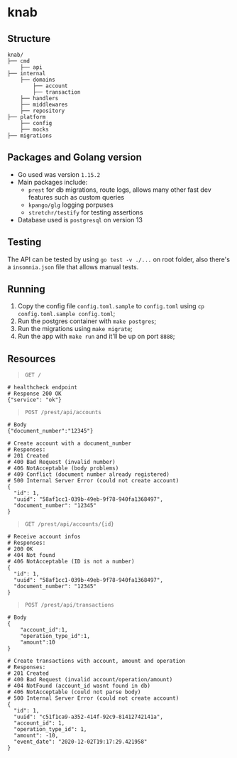# knab

## Structure

```
knab/
├── cmd
    ├── api
├── internal
    ├── domains
        ├── account
        ├── transaction
    ├── handlers
    ├── middlewares
    ├── repository
├── platform
    ├── config
    ├── mocks
├── migrations
```

## Packages and Golang version

- Go used was version `1.15.2`
- Main packages include:
    - `prest` for db migrations, route logs, allows many other fast dev features such as custom queries
    - `kpango/glg` logging porpuses
    - `stretchr/testify` for testing assertions
- Database used is `postgresql` on version 13

## Testing

The API can be tested by using `go test -v ./...` on root folder, also there's a `insomnia.json` file that allows manual tests.

## Running

1. Copy the config file `config.toml.sample` to `config.toml` using `cp config.toml.sample config.toml`;
2. Run the postgres container with `make postgres`;
3. Run the migrations using `make migrate`;
4. Run the app with `make run` and it'll be up on port `8888`;

## Resources

> `GET /`
```
# healthcheck endpoint
# Response 200 OK
{"service": "ok"}
```

> `POST /prest/api/accounts`
```
# Body
{"document_number":"12345"}
```
```
# Create account with a document_number
# Responses:
# 201 Created
# 400 Bad Request (invalid number)
# 406 NotAcceptable (body problems)
# 409 Conflict (document number already registered)
# 500 Internal Server Error (could not create account)
{
  "id": 1,
  "uuid": "58af1cc1-039b-49eb-9f78-940fa1368497",
  "document_number": "12345"
}
```


> `GET /prest/api/accounts/{id}`
```
# Receive account infos
# Responses:
# 200 OK
# 404 Not found
# 406 NotAcceptable (ID is not a number)
{
  "id": 1,
  "uuid": "58af1cc1-039b-49eb-9f78-940fa1368497",
  "document_number": "12345"
}
```


> `POST /prest/api/transactions`
```
# Body
{
	"account_id":1,
	"operation_type_id":1,
	"amount":10
}
```
```
# Create transactions with account, amount and operation
# Responses:
# 201 Created
# 400 Bad Request (invalid account/operation/amount)
# 404 NotFound (account_id wasnt found in db)
# 406 NotAcceptable (could not parse body)
# 500 Internal Server Error (could not create account)
{
  "id": 1,
  "uuid": "c51f1ca9-a352-414f-92c9-81412742141a",
  "account_id": 1,
  "operation_type_id": 1,
  "amount": -10,
  "event_date": "2020-12-02T19:17:29.421958"
}
```

